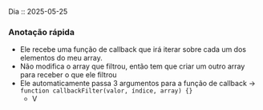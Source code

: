 Dia :: 2025-05-25
### Anotação rápida
- Ele recebe uma função de callback que irá iterar sobre cada um dos elementos do meu array. 
- Não modifica o array que filtrou, então tem que criar um outro array para receber o que ele filtrou
- Ele automaticamente passa 3 argumentos para a função de callback -> `function callbackFilter(valor, índice, array) {}`
	- V